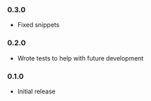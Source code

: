### 0.3.0
  - Fixed snippets

### 0.2.0
  - Wrote tests to help with future development

### 0.1.0
  - Initial release
